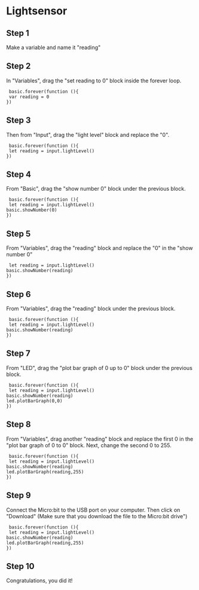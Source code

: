 # Lightsensor

## Step 1

Make a variable and name it "reading" 

## Step 2

In "Variables", drag the "set reading to 0" block inside the forever loop. 

```blocks
 basic.forever(function (){
 var reading = 0
})
```

## Step 3
Then from "Input", drag the "light level" block and replace the "0".

```blocks
 basic.forever(function (){
 let reading = input.lightLevel()
})
```

## Step 4
From "Basic", drag the "show number 0" block under the previous block.
```blocks
 basic.forever(function (){
 let reading = input.lightLevel()
basic.showNumber(0)
})
```

## Step 5
From "Variables", drag the "reading" block and replace the "0" in the "show number 0"
```blocks
 let reading = input.lightLevel()
basic.showNumber(reading)
})
```

## Step 6
From "Variables", drag the "reading" block under the previous block.
```blocks
 basic.forever(function (){
 let reading = input.lightLevel()
basic.showNumber(reading)
})
```

## Step 7
From "LED", drag the "plot bar graph of 0 up to 0" block under the previous block.
```blocks
 basic.forever(function (){
 let reading = input.lightLevel()
basic.showNumber(reading)
led.plotBarGraph(0,0)
})
```

## Step 8
From "Variables", drag another "reading" block and replace the first 0 in the "plot bar graph of 0 to 0" block. Next, change the second 0 to 255.
```blocks
 basic.forever(function (){
 let reading = input.lightLevel()
basic.showNumber(reading)
led.plotBarGraph(reading,255)
})
```
## Step 9
Connect the Micro:bit to the USB port on your computer. Then click on "Download" (Make sure that you download the file to the Micro:bit drive")
```blocks
 basic.forever(function (){
 let reading = input.lightLevel()
basic.showNumber(reading)
led.plotBarGraph(reading,255)
})
```
## Step 10
Congratulations, you did it!

<script src="https://makecode.com/gh-pages-embed.js"></script><script>makeCodeRender("{{ site.makecode.home_url }}", "{{ site.github.owner_name }}/{{ site.github.repository_name }}");</script>
